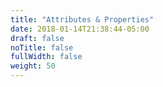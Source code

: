 ```yaml
---
title: "Attributes & Properties"
date: 2018-01-14T21:38:44-05:00
draft: false
noTitle: false
fullWidth: false
weight: 50
---
```


